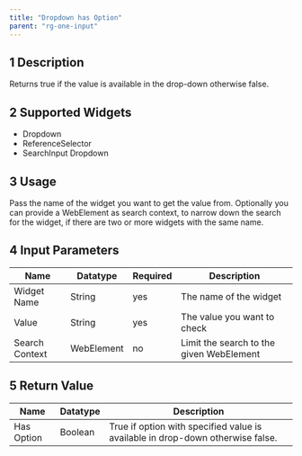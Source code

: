 ```yaml
---
title: "Dropdown has Option"
parent: "rg-one-input"
---
```


## 1 Description

Returns true if the value is available in the drop-down otherwise false.

## 2 Supported Widgets

* Dropdown
* ReferenceSelector
* SearchInput Dropdown

## 3 Usage

Pass the name of the widget you want to get the value from.
Optionally you can provide a WebElement as search context, to narrow down the search for the widget, if there are two or more widgets with the same name.

## 4 Input Parameters

Name | Datatype | Required | Description
--- | --- | --- | ---
Widget Name | String | yes | The name of the widget
Value | String | yes | The value you want to check
Search Context | WebElement | no | Limit the search to the given WebElement

## 5 Return Value

Name | Datatype | Description
--- | --- | ---
Has Option | Boolean | True if option with specified value is available in drop-down otherwise false.
